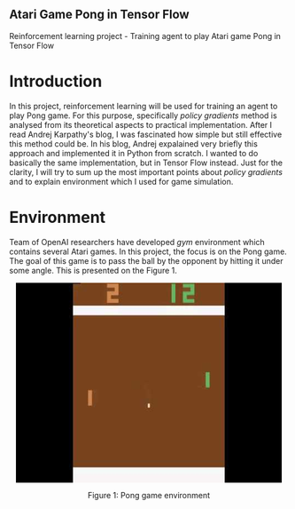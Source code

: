 ## Atari Game Pong in Tensor Flow

Reinforcement learning project - Training agent to play Atari game Pong in Tensor Flow

# Introduction

In this project, reinforcement learning will be used for training an agent to play Pong game. For this purpose, specifically *policy gradients* method is analysed from its theoretical aspects to practical implementation. After I read Andrej Karpathy's blog, I was fascinated how simple but still effective this method could be. In his blog, Andrej expalained very briefly this approach and implemented it in Python from scratch. I wanted to do basically the same implementation, but in Tensor Flow instead. Just for the clarity, I will try to sum up the most important points about *policy gradients* and to explain environment which I used for game simulation.

# Environment

Team of OpenAI researchers have developed *gym* environment which contains several Atari games. In this project, the focus is on the Pong game. The goal of this game is to pass the ball by the opponent by hitting it under some angle. This is presented on the Figure 1. 

<p align="center">
<img style="float: center;margin:0 auto; " align="center" src="./images/hqdefault.jpg">   
<div align="center">
Figure 1: Pong game environment
</div>
</p>







